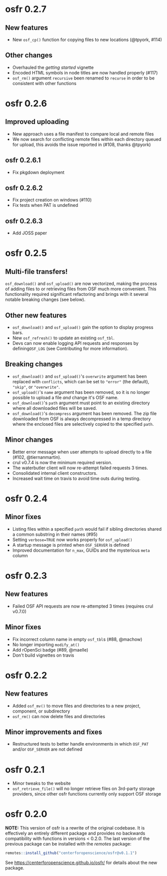 # osfr 0.2.7

## New features

* New `osf_cp()` function for copying files to new locations (@tpyork, #114)

## Other changes

* Overhauled the *getting started* vignette
* Encoded HTML symbols in node titles are now handled properly (#117)
* `osf_rm()` argument `recursive` been renamed to `recurse` in order to be consistent with other functions

# osfr 0.2.6

## Improved uploading

* New approach uses a file manifest to compare local and remote files
* We now search for conflicting remote files within each directory queued for upload, this avoids the issue reported in (#108, thanks @tpyork)

## osfr 0.2.6.1

* Fix pkgdown deployment

## osfr 0.2.6.2

* Fix project creation on windows (#110)
* Fix tests when PAT is undefined

## osfr 0.2.6.3

* Add JOSS paper

# osfr 0.2.5

## Multi-file transfers!

`osf_download()` and `osf_upload()` are now vectorized, making the process of adding files to or retrieving files from OSF much more convenient. This functionality required significant refactoring and brings with it several notable breaking changes (see below).

## Other new features

* `osf_download()` and `osf_upload()` gain the option to display progress bars.
* New `osf_refresh()` to update an existing `osf_tbl`.
* Devs can now enable logging API requests and responses by defining`OSF_LOG` (see Contributing for more information).

## Breaking changes

* `osf_download()` and `osf_upload()`'s `overwrite` argument has been replaced with `conflicts`, which can be set to `"error"` (the default), `"skip"`, or `"overwrite"`. 
* `osf_upload()`'s `name` argument has been removed, so it is no longer possible to upload a file *and* change it's OSF name.
* `osf_download()`'s `path` argument must point to an existing directory where all downloaded files will be saved.
* `osf_download()`'s `decompress` argument has been removed. The zip file downloaded from OSF is always decompressed in a temp directory where the enclosed files are selectively copied to the specified `path`.

## Minor changes

* Better error message when user attempts to upload directly to a file 
(#102, @tiernanmartin).
* crul v0.7.4 is now the minimum required version.
* The waterbutler client will now re-attempt failed requests 3 times.
* Consolidated internal client constructors.
* Increased wait time on travis to avoid time outs during testing.

# osfr 0.2.4

## Minor fixes

* Listing files within a specified `path` would fail if sibling directories
shared a common substring in their names (#95)
* Setting `verbose=TRUE` now works properly for `osf_upload()`
* A startup message is printed when `OSF_SERVER` is defined
* Improved documentation for `n_max`, GUIDs and the mysterious `meta` column

# osfr 0.2.3

## New features

* Failed OSF API requests are now re-attempted 3 times (requires crul v0.7.0)

## Minor fixes

* Fix incorrect column name in empty `osf_tbl`s (#88, @machow)
* No longer importing `modify_at()`
* Add rOpenSci badge (#89, @maelle)
* Don't build vignettes on travis

# osfr 0.2.2

## New features

* Added `osf_mv()` to move files and directories to a new project, component, or
subdirectory
* `osf_rm()` can now delete files and directories

## Minor improvements and fixes

* Restructured tests to better handle environments in which `OSF_PAT` and/or `OSF_SERVER` are not defined

# osfr 0.2.1

* Minor tweaks to the website
* `osf_retrieve_file()` will no longer retrieve files on 3rd-party storage
providers, since other osfr functions currently only support OSF storage

# osfr 0.2.0

**NOTE:** This version of osfr is a rewrite of the original codebase. It is
effectively an entirely different package and provides no backwards
compatibility with functions in versions < 0.2.0. The last version of the
previous package can be installed with the *remotes* package:

```r
remotes::install_github("centerforopenscience/osfr@v0.1.1")
```

See <https://centerforopenscience.github.io/osfr/> for details about the new
package.
